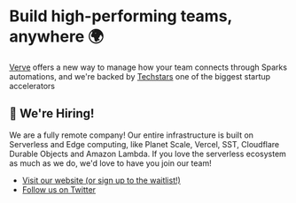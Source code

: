 # Build high-performing teams, anywhere 🌍 

[Verve](https://joinverve.co) offers a new way to manage how your team connects through Sparks automations, and we're backed by [Techstars](https://www.techstars.com/) one of the biggest startup accelerators

##  🚀 We're Hiring!
We are a fully remote company! Our entire infrastructure is built on Serverless and Edge computing, like Planet Scale, Vercel, SST, Cloudflare Durable Objects and Amazon Lambda. If you love the serverless ecosystem as much as we do, we'd love to have you join our team!

- [Visit our website (or sign up to the waitlist!)](https://joinverve.co)
- [Follow us on Twitter](https://twitter.com/join_verve)

